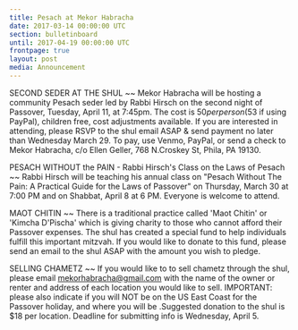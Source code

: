 ```yaml
---
title: Pesach at Mekor Habracha
date: 2017-03-14 00:00:00 UTC
section: bulletinboard
until: 2017-04-19 00:00:00 UTC
frontpage: true
layout: post
media: Announcement
---
```


SECOND SEDER AT THE SHUL ~~ 
Mekor Habracha will be hosting a community Pesach seder led by Rabbi Hirsch on the second night of Passover, Tuesday, April 11, at 7:45pm. The cost is $50 per person ($53 if using PayPal), children free, cost adjustments available. If you are interested in attending, please RSVP to the shul email ASAP & send payment no later than Wednesday March 29.  To pay, use Venmo, PayPal, or send a check to Mekor Habracha, c/o Ellen Geller, 768 N.Croskey St, Phila, PA 19130.

PESACH WITHOUT the PAIN - Rabbi Hirsch's Class on the Laws of Pesach ~~
Rabbi Hirsch will be teaching his annual class on "Pesach Without The Pain: A Practical Guide for the Laws of Passover" on Thursday, March 30 at 7:00 PM and on Shabbat, April 8 at 6 PM. Everyone is welcome to attend. 

MAOT CHITIN ~~
There is a traditional practice called 'Maot Chitin' or 'Kimcha D'Pischa' which is giving charity to those who cannot afford their Passover expenses. The shul has created a special fund to help individuals fulfill this important mitzvah. If you would like to donate to this fund, please send an email to the shul ASAP with the amount you wish to pledge.
 
SELLING CHAMETZ ~~
If you would like to to sell chametz through the shul, please email mekorhabracha@gmail.com with the name of the owner or renter and address of each location you would like to sell. IMPORTANT: please also indicate if you will NOT be on the US East Coast for the Passover holiday, and where you will be .Suggested donation to the shul is $18 per location. Deadline for submitting info is Wednesday, April 5. 
